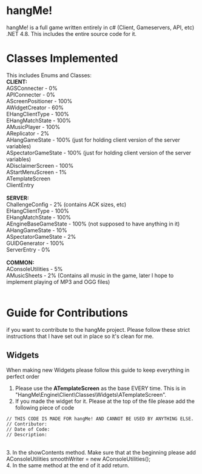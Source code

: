 # hangMe!
hangMe! is a full game written entirely in c# (Client, Gameservers, API, etc) .NET 4.8. This includes the entire source code for it.

# Classes Implemented
This includes Enums and Classes:<br>
**CLIENT:**<br>
AGSConnecter - 0%<br>
APIConnecter - 0%<br>
AScreenPositioner - 100%<br>
AWidgetCreator - 60%<br>
EHangClientType - 100%<br>
EHangMatchState - 100%<br>
AMusicPlayer - 100%<br>
AReplicator - 2%<br>
AHangGameState - 100% (just for holding client version of the server variables)<br>
ASpectatorGameState - 100% (just for holding client version of the server variables)<br>
ADisclaimerScreen - 100%<br>
AStartMenuScreen - 1%<br>
ATemplateScreen<br>
ClientEntry<br><br>
**SERVER:**<br>
ChallengeConfig - 2% (contains ACK sizes, etc)<br>
EHangClientType - 100%<br>
EHangMatchState - 100%<br>
AEngineBaseGameState - 100% (not supposed to have anything in it)<br>
AHangGameState - 10%<br>
ASpectatorGameState - 2%<br>
GUIDGenerator - 100%<br>
ServerEntry - 0%<br><br>
**COMMON:**<br>
AConsoleUtilities - 5%<br>
AMusicSheets - 2% (Contains all music in the game, later I hope to implement playing of MP3 and OGG files)<br><br>


# Guide for Contributions
if you want to contribute to the hangMe project. Please follow these strict instructions that I have set out in place so it's clean for me.

## Widgets
When making new Widgets please follow this guide to keep everything in perfect order<br>
1. Please use the **ATemplateScreen** as the base EVERY time. This is in "HangMe\Engine\Client\Classes\Widgets\ATemplateScreen".<br>
2. If you made the widget for it. Please at the top of the file please add the following piece of code<br>
```
// THIS CODE IS MADE FOR hangMe! AND CANNOT BE USED BY ANYTHING ELSE.
// Contributor:
// Date of Code:
// Description:
```
<br>
3. In the showContents method. Make sure that at the beginning please add AConsoleUtilities smoothWriter = new AConsoleUtilities();<br>
4. In the same method at the end of it add return.
